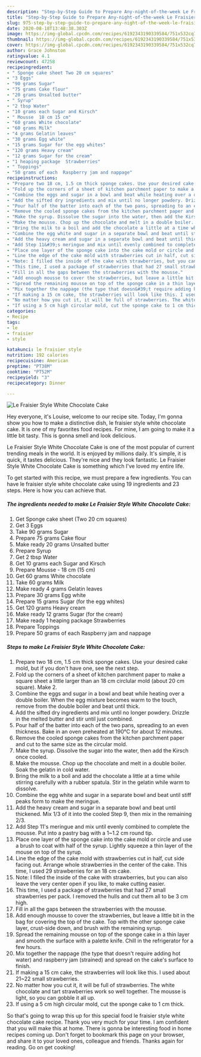 ```yaml
---
description: "Step-by-Step Guide to Prepare Any-night-of-the-week Le Fraisier Style White Chocolate Cake"
title: "Step-by-Step Guide to Prepare Any-night-of-the-week Le Fraisier Style White Chocolate Cake"
slug: 975-step-by-step-guide-to-prepare-any-night-of-the-week-le-fraisier-style-white-chocolate-cake
date: 2020-08-18T13:48:38.303Z
image: https://img-global.cpcdn.com/recipes/6192343190339584/751x532cq70/le-fraisier-style-white-chocolate-cake-recipe-main-photo.jpg
thumbnail: https://img-global.cpcdn.com/recipes/6192343190339584/751x532cq70/le-fraisier-style-white-chocolate-cake-recipe-main-photo.jpg
cover: https://img-global.cpcdn.com/recipes/6192343190339584/751x532cq70/le-fraisier-style-white-chocolate-cake-recipe-main-photo.jpg
author: Grace Johnston
ratingvalue: 4.1
reviewcount: 47258
recipeingredient:
- " Sponge cake sheet Two 20 cm squares"
- "3 Eggs"
- "90 grams Sugar"
- "75 grams Cake flour"
- "20 grams Unsalted butter"
- " Syrup"
- "2 tbsp Water"
- "10 grams each Sugar and Kirsch"
- " Mousse  18 cm 15 cm"
- "60 grams White chocolate"
- "60 grams Milk"
- "4 grams Gelatin leaves"
- "30 grams Egg white"
- "15 grams Sugar for the egg whites"
- "120 grams Heavy cream"
- "12 grams Sugar for the cream"
- "1 heaping package  Strawberries"
- " Toppings"
- "50 grams of each  Raspberry jam and nappage"
recipeinstructions:
- "Prepare two 18 cm, 1.5 cm thick sponge cakes. Use your desired cake mold, but if you don&#39;t have one, see the next step."
- "Fold up the corners of a sheet of kitchen parchment paper to make a square sheet a little larger than an 18 cm circlular mold (about 20 cm square). Make 2."
- "Combine the eggs and sugar in a bowl and beat while heating over a double boiler. When the egg mixture becomes warm to the touch, remove from the double boiler and beat until thick."
- "Add the sifted dry ingredients and mix until no longer powdery. Drizzle in the melted butter and stir until just combined."
- "Pour half of the batter into each of the two pans, spreading to an even thickness. Bake in an oven preheated at 190°C for about 12 minutes."
- "Remove the cooled sponge cakes from the kitchen parchment paper and cut to the same size as the circular mold."
- "Make the syrup. Dissolve the sugar into the water, then add the Kirsch once cooled."
- "Make the mousse. Chop up the chocolate and melt in a double boiler. Soak the gelatin in cold water."
- "Bring the milk to a boil and add the chocolate a little at a time while stirring carefully with a rubber spatula. Stir in the gelatin while warm to dissolve."
- "Combine the egg white and sugar in a separate bowl and beat until stiff peaks form to make the meringue."
- "Add the heavy cream and sugar in a separate bowl and beat until thickened. Mix 1/3 of it into the cooled Step 9, then mix in the remaining 2/3."
- "Add Step 11&#39;s meringue and mix until evenly combined to complete the mousse. Put into a pastry bag with a 1~1.2 cm round tip."
- "Place one layer of the sponge cake into the cake mold or circle and use a brush to coat with half of the syrup. Lightly squeeze a thin layer of the mouse on top of the syrup."
- "Line the edge of the cake mold with strawberries cut in half, cut side facing out. Arrange whole strawberries in the center of the cake. This time, I used 29 strawberries for an 18 cm cake."
- "Note: I filled the inside of the cake with strawberries, but you can also leave the very center open if you like, to make cutting easier."
- "This time, I used a package of strawberries that had 27 small strawberries per pack. I removed the hulls and cut them all to be 3 cm high."
- "Fill in all the gaps between the strawberries with the mousse."
- "Add enough mousse to cover the strawberries, but leave a little bit in the bag for covering the top of the cake. Top with the other sponge cake layer, crust-side down, and brush with the remaining syrup."
- "Spread the remaining mousse on top of the sponge cake in a thin layer and smooth the surface with a palette knife. Chill in the refrigerator for a few hours."
- "Mix together the nappage (the type that doesn&#39;t require adding hot water) and raspberry jam (strained) and spread on the cake&#39;s surface to finish."
- "If making a 15 cm cake, the strawberries will look like this. I used about 21~22 small strawberries."
- "No matter how you cut it, it will be full of strawberries. The white chocolate and tart strawberries work so well together. The mousse is light, so you can gobble it all up."
- "If using a 5 cm high circular mold, cut the sponge cake to 1 cm thick."
categories:
- Recipe
tags:
- le
- fraisier
- style

katakunci: le fraisier style 
nutrition: 192 calories
recipecuisine: American
preptime: "PT38M"
cooktime: "PT52M"
recipeyield: "3"
recipecategory: Dinner

---
```



![Le Fraisier Style White Chocolate Cake](https://img-global.cpcdn.com/recipes/6192343190339584/751x532cq70/le-fraisier-style-white-chocolate-cake-recipe-main-photo.jpg)

Hey everyone, it's Louise, welcome to our recipe site. Today, I'm gonna show you how to make a distinctive dish, le fraisier style white chocolate cake. It is one of my favorites food recipes. For mine, I am going to make it a little bit tasty. This is gonna smell and look delicious.



Le Fraisier Style White Chocolate Cake is one of the most popular of current trending meals in the world. It is enjoyed by millions daily. It's simple, it is quick, it tastes delicious. They're nice and they look fantastic. Le Fraisier Style White Chocolate Cake is something which I've loved my entire life.


To get started with this recipe, we must prepare a few ingredients. You can have le fraisier style white chocolate cake using 19 ingredients and 23 steps. Here is how you can achieve that.

<!--inarticleads1-->

##### The ingredients needed to make Le Fraisier Style White Chocolate Cake:

1. Get  Sponge cake sheet (Two 20 cm squares)
1. Get 3 Eggs
1. Take 90 grams Sugar
1. Prepare 75 grams Cake flour
1. Make ready 20 grams Unsalted butter
1. Prepare  Syrup
1. Get 2 tbsp Water
1. Get 10 grams each Sugar and Kirsch
1. Prepare  Mousse - 18 cm (15 cm)
1. Get 60 grams White chocolate
1. Take 60 grams Milk
1. Make ready 4 grams Gelatin leaves
1. Prepare 30 grams Egg white
1. Prepare 15 grams Sugar (for the egg whites)
1. Get 120 grams Heavy cream
1. Make ready 12 grams Sugar (for the cream)
1. Make ready 1 heaping package  Strawberries
1. Prepare  Toppings
1. Prepare 50 grams of each  Raspberry jam and nappage




<!--inarticleads2-->

##### Steps to make Le Fraisier Style White Chocolate Cake:

1. Prepare two 18 cm, 1.5 cm thick sponge cakes. Use your desired cake mold, but if you don&#39;t have one, see the next step.
1. Fold up the corners of a sheet of kitchen parchment paper to make a square sheet a little larger than an 18 cm circlular mold (about 20 cm square). Make 2.
1. Combine the eggs and sugar in a bowl and beat while heating over a double boiler. When the egg mixture becomes warm to the touch, remove from the double boiler and beat until thick.
1. Add the sifted dry ingredients and mix until no longer powdery. Drizzle in the melted butter and stir until just combined.
1. Pour half of the batter into each of the two pans, spreading to an even thickness. Bake in an oven preheated at 190°C for about 12 minutes.
1. Remove the cooled sponge cakes from the kitchen parchment paper and cut to the same size as the circular mold.
1. Make the syrup. Dissolve the sugar into the water, then add the Kirsch once cooled.
1. Make the mousse. Chop up the chocolate and melt in a double boiler. Soak the gelatin in cold water.
1. Bring the milk to a boil and add the chocolate a little at a time while stirring carefully with a rubber spatula. Stir in the gelatin while warm to dissolve.
1. Combine the egg white and sugar in a separate bowl and beat until stiff peaks form to make the meringue.
1. Add the heavy cream and sugar in a separate bowl and beat until thickened. Mix 1/3 of it into the cooled Step 9, then mix in the remaining 2/3.
1. Add Step 11&#39;s meringue and mix until evenly combined to complete the mousse. Put into a pastry bag with a 1~1.2 cm round tip.
1. Place one layer of the sponge cake into the cake mold or circle and use a brush to coat with half of the syrup. Lightly squeeze a thin layer of the mouse on top of the syrup.
1. Line the edge of the cake mold with strawberries cut in half, cut side facing out. Arrange whole strawberries in the center of the cake. This time, I used 29 strawberries for an 18 cm cake.
1. Note: I filled the inside of the cake with strawberries, but you can also leave the very center open if you like, to make cutting easier.
1. This time, I used a package of strawberries that had 27 small strawberries per pack. I removed the hulls and cut them all to be 3 cm high.
1. Fill in all the gaps between the strawberries with the mousse.
1. Add enough mousse to cover the strawberries, but leave a little bit in the bag for covering the top of the cake. Top with the other sponge cake layer, crust-side down, and brush with the remaining syrup.
1. Spread the remaining mousse on top of the sponge cake in a thin layer and smooth the surface with a palette knife. Chill in the refrigerator for a few hours.
1. Mix together the nappage (the type that doesn&#39;t require adding hot water) and raspberry jam (strained) and spread on the cake&#39;s surface to finish.
1. If making a 15 cm cake, the strawberries will look like this. I used about 21~22 small strawberries.
1. No matter how you cut it, it will be full of strawberries. The white chocolate and tart strawberries work so well together. The mousse is light, so you can gobble it all up.
1. If using a 5 cm high circular mold, cut the sponge cake to 1 cm thick.




So that's going to wrap this up for this special food le fraisier style white chocolate cake recipe. Thank you very much for your time. I am confident that you will make this at home. There is gonna be interesting food in home recipes coming up. Don't forget to bookmark this page on your browser, and share it to your loved ones, colleague and friends. Thanks again for reading. Go on get cooking!
